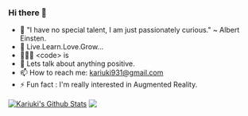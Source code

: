 ### Hi there 👋

- 🔭 "I have no special talent, I am just passionately curious." ~ Albert Einsten.
- 🌱 Live.Learn.Love.Grow...
- 👨🏽‍💻 \<code\> is </life>
- 💬 Lets talk about anything positive.
- 📫 How to reach me: kariuki931@gmail.com
- ⚡ Fun fact : I'm really interested in Augmented Reality.

<a href="https://github.com/Carrieukie">
<img align="center" alt="Kariuki's Github Stats" src="https://github-readme-stats.codestackr.vercel.app/api?username=Carrieukie&show_icons=true&hide_border=true&count_private=true&include_all_commits=true&theme=radical" /></a>
<a href="https://github.com/Carrieuke">
  <img align="center" src="https://github-readme-stats.anuraghazra1.vercel.app/api/top-langs/?username=Carrieukie&layout=compact&theme=radical" />
</a>
